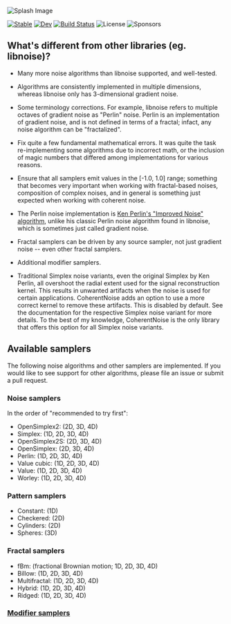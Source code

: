 ![Splash Image](docs/src/assets/splash.png)

[![Stable](https://img.shields.io/badge/docs-stable-blue.svg)](https://mfiano.github.io/CoherentNoise.jl/stable/)
[![Dev](https://img.shields.io/badge/docs-dev-blue.svg)](https://mfiano.github.io/CoherentNoise.jl/dev/)
[![Build Status](https://github.com/mfiano/CoherentNoise.jl/actions/workflows/CI.yml/badge.svg?branch=main)](https://github.com/mfiano/CoherentNoise.jl/actions/workflows/CI.yml?query=branch%3Amain)
![License](https://img.shields.io/github/license/mfiano/CoherentNoise.jl)
![Sponsors](https://img.shields.io/github/sponsors/mfiano)


## What's different from other libraries (eg. libnoise)?

- Many more noise algorithms than libnoise supported, and well-tested.

- Algorithms are consistently implemented in multiple dimensions, whereas libnoise only has
  3-dimensional gradient noise.

- Some terminology corrections. For example, libnoise refers to multiple octaves of gradient noise
  as "Perlin" noise. Perlin is an implementation of gradient noise, and is not defined in terms of a
  fractal; infact, any noise algorithm can be "fractalized".

- Fix quite a few fundamental mathematical errors. It was quite the task re-implementing some
  algorithms due to incorrect math, or the inclusion of magic numbers that differed among
  implementations for various reasons.

- Ensure that all samplers emit values in the [-1.0, 1.0] range; something that becomes very
  important when working with fractal-based noises, composition of complex noises, and in general is
  something just expected when working with coherent noise.

- The Perlin noise implementation is [Ken Perlin's "Improved Noise"
  algorithm](https://cs.nyu.edu/~perlin/noise/), unlike his classic Perlin noise algorithm found in
  libnoise, which is sometimes just called gradient noise.

- Fractal samplers can be driven by any source sampler, not just gradient noise -- even other
  fractal samplers.

- Additional modifier samplers.

- Traditional Simplex noise variants, even the original Simplex by Ken Perlin, all overshoot the
  radial extent used for the signal reconstruction kernel. This results in unwanted artifacts when
  the noise is used for certain applications. CoherentNoise adds an option to use a more correct
  kernel to remove these artifacts. This is disabled by default. See the documentation for the
  respective Simplex noise variant for more details. To the best of my knowledge, CoherentNoise is
  the only library that offers this option for all Simplex noise variants.


## Available samplers

The following noise algorithms and other samplers are implemented. If you would like to see support
for other algorithms, please file an issue or submit a pull request.

### Noise samplers

In the order of "recommended to try first":

- OpenSimplex2: (2D, 3D, 4D)
- Simplex: (1D, 2D, 3D, 4D)
- OpenSimplex2S: (2D, 3D, 4D)
- OpenSimplex: (2D, 3D, 4D)
- Perlin: (1D, 2D, 3D, 4D)
- Value cubic: (1D, 2D, 3D, 4D)
- Value: (1D, 2D, 3D, 4D)
- Worley: (1D, 2D, 3D, 4D)

### Pattern samplers

- Constant: (1D)
- Checkered: (2D)
- Cylinders: (2D)
- Spheres: (3D)

### Fractal samplers

- fBm: (fractional Brownian motion; 1D, 2D, 3D, 4D)
- Billow: (1D, 2D, 3D, 4D)
- Multifractal: (1D, 2D, 3D, 4D)
- Hybrid: (1D, 2D, 3D, 4D)
- Ridged: (1D, 2D, 3D, 4D)

### [Modifier samplers](https://mfiano.github.io/CoherentNoise.jl/stable/overview/#Modifier-samplers)

